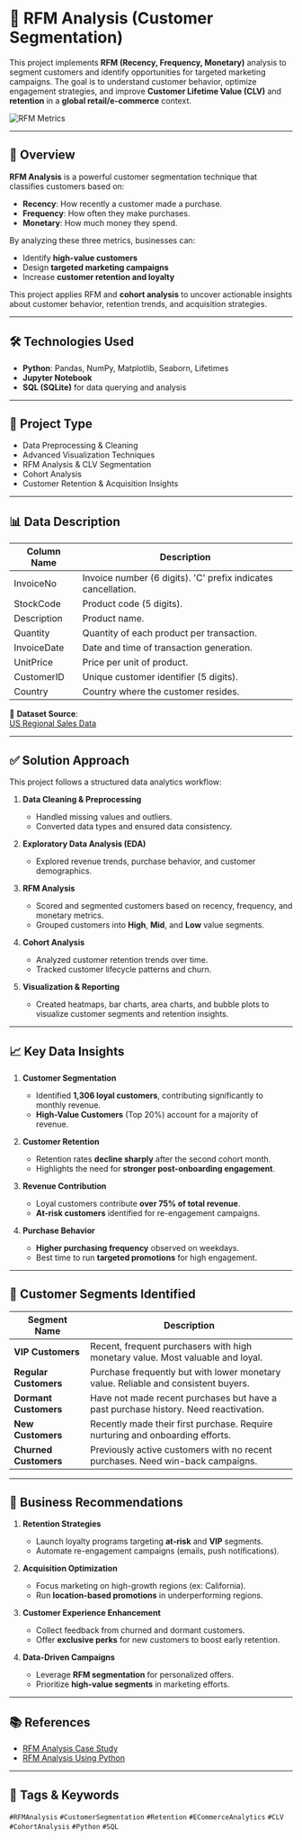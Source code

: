 # 🛒 RFM Analysis (Customer Segmentation)

This project implements **RFM (Recency, Frequency, Monetary)** analysis to segment customers and identify opportunities for targeted marketing campaigns. The goal is to understand customer behavior, optimize engagement strategies, and improve **Customer Lifetime Value (CLV)** and **retention** in a **global retail/e-commerce** context.

![RFM Metrics](images/RFM-Metrics.webp)

---

## 📄 Overview

**RFM Analysis** is a powerful customer segmentation technique that classifies customers based on:
- **Recency**: How recently a customer made a purchase.
- **Frequency**: How often they make purchases.
- **Monetary**: How much money they spend.

By analyzing these three metrics, businesses can:
- Identify **high-value customers**
- Design **targeted marketing campaigns**
- Increase **customer retention and loyalty**

This project applies RFM and **cohort analysis** to uncover actionable insights about customer behavior, retention trends, and acquisition strategies.

---

## 🛠 Technologies Used
- **Python**: Pandas, NumPy, Matplotlib, Seaborn, Lifetimes
- **Jupyter Notebook** 
- **SQL (SQLite)** for data querying and analysis

---

## 📂 Project Type
- Data Preprocessing & Cleaning
- Advanced Visualization Techniques
- RFM Analysis & CLV Segmentation
- Cohort Analysis
- Customer Retention & Acquisition Insights

---

## 📊 Data Description

| Column Name  | Description                                           |
|--------------|-------------------------------------------------------|
| InvoiceNo    | Invoice number (6 digits). 'C' prefix indicates cancellation. |
| StockCode    | Product code (5 digits).                              |
| Description  | Product name.                                         |
| Quantity     | Quantity of each product per transaction.             |
| InvoiceDate  | Date and time of transaction generation.              |
| UnitPrice    | Price per unit of product.                            |
| CustomerID   | Unique customer identifier (5 digits).               |
| Country      | Country where the customer resides.                   |

📌 **Dataset Source**:  
[US Regional Sales Data](https://data.world/dataman-udit/us-regional-sales-data)

---

## ✅ Solution Approach

This project follows a structured data analytics workflow:

1. **Data Cleaning & Preprocessing**  
   - Handled missing values and outliers.
   - Converted data types and ensured data consistency.

2. **Exploratory Data Analysis (EDA)**  
   - Explored revenue trends, purchase behavior, and customer demographics.

3. **RFM Analysis**  
   - Scored and segmented customers based on recency, frequency, and monetary metrics.
   - Grouped customers into **High**, **Mid**, and **Low** value segments.

4. **Cohort Analysis**  
   - Analyzed customer retention trends over time.
   - Tracked customer lifecycle patterns and churn.

5. **Visualization & Reporting**  
   - Created heatmaps, bar charts, area charts, and bubble plots to visualize customer segments and retention insights.

---

## 📈 Key Data Insights

1. **Customer Segmentation**
   - Identified **1,306 loyal customers**, contributing significantly to monthly revenue.
   - **High-Value Customers** (Top 20%) account for a majority of revenue.
   
2. **Customer Retention**
   - Retention rates **decline sharply** after the second cohort month.
   - Highlights the need for **stronger post-onboarding engagement**.

3. **Revenue Contribution**
   - Loyal customers contribute **over 75% of total revenue**.
   - **At-risk customers** identified for re-engagement campaigns.

4. **Purchase Behavior**
   - **Higher purchasing frequency** observed on weekdays.
   - Best time to run **targeted promotions** for high engagement.

---

## 📝 Customer Segments Identified

| Segment Name       | Description                                                                               |
|--------------------|-------------------------------------------------------------------------------------------|
| **VIP Customers**       | Recent, frequent purchasers with high monetary value. Most valuable and loyal.           |
| **Regular Customers**   | Purchase frequently but with lower monetary value. Reliable and consistent buyers.       |
| **Dormant Customers**   | Have not made recent purchases but have a past purchase history. Need reactivation.     |
| **New Customers**       | Recently made their first purchase. Require nurturing and onboarding efforts.          |
| **Churned Customers**   | Previously active customers with no recent purchases. Need win-back campaigns.         |

---

## 🔑 Business Recommendations

1. **Retention Strategies**
   - Launch loyalty programs targeting **at-risk** and **VIP** segments.
   - Automate re-engagement campaigns (emails, push notifications).

2. **Acquisition Optimization**
   - Focus marketing on high-growth regions (ex: California).
   - Run **location-based promotions** in underperforming regions.

3. **Customer Experience Enhancement**
   - Collect feedback from churned and dormant customers.
   - Offer **exclusive perks** for new customers to boost early retention.

4. **Data-Driven Campaigns**
   - Leverage **RFM segmentation** for personalized offers.
   - Prioritize **high-value segments** in marketing efforts.

---

## 📚 References
- [RFM Analysis Case Study](https://statso.io/rfm-analysis-case-study/)
- [RFM Analysis Using Python](https://thecleverprogrammer.com/2023/06/12/rfm-analysis-using-python/)

---

## 🔗 Tags & Keywords
`#RFMAnalysis` `#CustomerSegmentation` `#Retention` `#ECommerceAnalytics` `#CLV` `#CohortAnalysis` `#Python` `#SQL`

